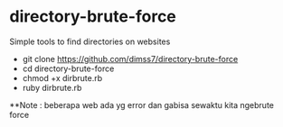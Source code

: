 # directory-brute-force
Simple tools to find directories on websites 
 - git clone https://github.com/dimss7/directory-brute-force
 - cd directory-brute-force
 - chmod +x dirbrute.rb
 - ruby dirbrute.rb

**Note : beberapa web ada yg error dan gabisa sewaktu kita ngebrute force
